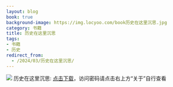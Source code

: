 ```yaml
---
layout: blog
book: true
background-image: https://img.locyoo.com/book历史在这里沉思.jpg
category: 书籍
title: 历史在这里沉思
tags:
- 书籍
- 历史
redirect_from:
  - /2024/03/历史在这里沉思/
---
```

![](https://img.locyoo.com/book历史在这里沉思.jpg)
历史在这里沉思: <a name = "ref1" href="https://url18.ctfile.com/f/50983618-1051396780-42446c?p=3619">点击下载</a>，访问密码请点击右上方“关于”自行查看